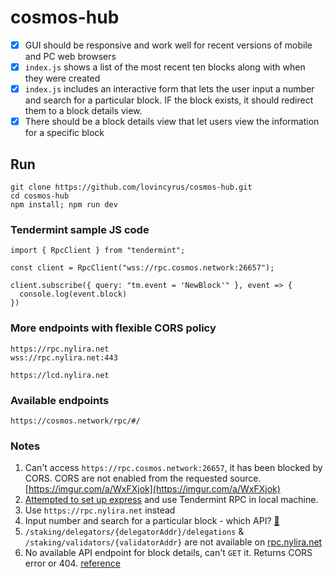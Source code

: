 # cosmos-hub

- [x] GUI should be responsive and work well for recent versions of mobile and PC web browsers
- [x] `index.js` shows a list of the most recent ten blocks along with when they were created
- [x] `index.js` includes an interactive form that lets the user input a number and search for a particular block. IF the block exists, it should redirect them to a block details view.
- [x] There should be a block details view that let users view the information for a specific block

## Run
```
git clone https://github.com/lovincyrus/cosmos-hub.git
cd cosmos-hub
npm install; npm run dev
```

### Tendermint sample JS code
```
import { RpcClient } from "tendermint";

const client = RpcClient("wss://rpc.cosmos.network:26657");

client.subscribe({ query: "tm.event = 'NewBlock'" }, event => {
  console.log(event.block)
})
```

### More endpoints with flexible CORS policy
```
https://rpc.nylira.net
wss://rpc.nylira.net:443

https://lcd.nylira.net
```

### Available endpoints
`https://cosmos.network/rpc/#/`

### Notes
1. Can't access `https://rpc.cosmos.network:26657`, it has been blocked by CORS. CORS are not enabled from the requested source. [https://imgur.com/a/WxFXjok](https://imgur.com/a/WxFXjok)
2. [Attempted to set up express](https://github.com/lovincyrus/cosmos-hub/commit/f042b1af69505d15df3b1191c4d3d33439d857a9) and use Tendermint RPC in local machine. 
3. Use `https://rpc.nylira.net` instead
4. Input number and search for a particular block - which API? [🤔](https://cosmos.network/rpc/#/)
5. `/staking/delegators/{delegatorAddr}/delegations` & `/staking/validators/{validatorAddr}` are not available on [rpc.nylira.net](https://rpc.nylira.net)
6. No available API endpoint for block details, can't `GET` it. Returns CORS error or 404. [reference](https://cosmos.network/rpc/#/)